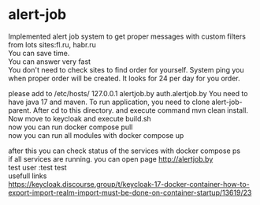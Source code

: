 # alert-job
Implemented alert job system to get proper messages with custom filters from lots sites:fl.ru, habr.ru<br>
You can save time.<br>
You can answer very fast<br>
You don't need to check sites to find order for yourself. System ping you when proper order will be created. It looks for 24 per day for you order.<br>

please add to /etc/hosts/ 
127.0.0.1 alertjob.by   auth.alertjob.by
You need to have java 17 and maven.
To run application, you need to clone alert-job-parent. After cd to this directory. and execute command mvn clean install.<br>
Now move to keycloak and execute build.sh<br>
now you can run docker compose pull<br>
now you can run all modules with docker compose up<br>

after this you can check status of the services with docker compose ps <br>
if all services are running. you can open page http://alertjob.by<br>
test user :test test<br>
usefull links <br>
https://keycloak.discourse.group/t/keycloak-17-docker-container-how-to-export-import-realm-import-must-be-done-on-container-startup/13619/23

